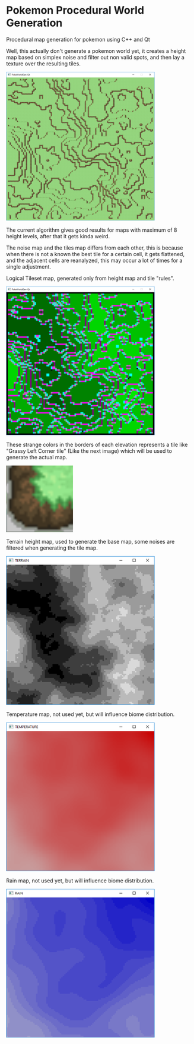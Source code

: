 
# Pokemon Procedural World Generation
Procedural map generation for pokemon using C++ and Qt

Well, this actually don't generate a pokemon world yet, it creates a height map based on simplex noise and filter out non valid spots, and then lay a texture over the resulting tiles.

<img src="https://github.com/angelorodem/PokeWorldGen-Qt/blob/master/images/tiles.png?raw=true" alt="Tiled map" width="400" height="400">

The current algorithm gives good results for maps with maximum of 8 height levels, after that it gets kinda weird.

The noise map and the tiles map differs from each other, this is because when there is not a known the best tile for a certain cell, it gets flattened, and the adjacent cells are reanalyzed, this may occur a lot of times for a single adjustment. 

Logical Tileset map, generated only from height map and tile "rules".

<img src="https://github.com/angelorodem/PokeWorldGen-Qt/blob/master/images/terrain_tiles.png?raw=true" alt="Logical map" width="400" height="400">

These strange colors in the borders of each elevation represents a tile like "Grassy Left Corner tile" (Like the next image) which will be used to generate the actual map.

![Tile example](https://github.com/angelorodem/PokeWorldGen-Qt/blob/master/images/corner.PNG?raw=true)

Terrain height map, used to generate the base map, some noises are filtered when generating the tile map.

<img src="https://github.com/angelorodem/PokeWorldGen-Qt/blob/master/images/terrain_height.png?raw=true" alt="Height map" width="400" height="400">


Temperature map, not used yet, but will influence biome distribution.

<img src="https://github.com/angelorodem/PokeWorldGen-Qt/blob/master/images/temperature.png?raw=true" alt="Temp map" width="400" height="400">

Rain map, not used yet, but will influence biome distribution.

<img src="https://github.com/angelorodem/PokeWorldGen-Qt/blob/master/images/rain.png?raw=true" alt="Rain map" width="400" height="400">




